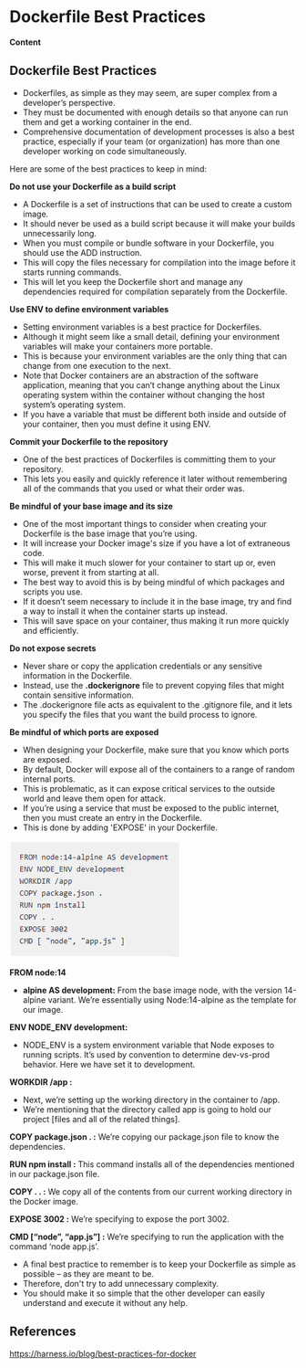 # Dockerfile Best Practices

**Content**

## Dockerfile Best Practices

-   Dockerfiles, as simple as they may seem, are super complex from a developer’s perspective.
-   They must be documented with enough details so that anyone can run them and get a working container in the end.
-   Comprehensive documentation of development processes is also a best practice, especially if your team (or organization) has more than one developer working on code simultaneously.

Here are some of the best practices to keep in mind:

‍**Do not use your Dockerfile as a build script**

-   A Dockerfile is a set of instructions that can be used to create a custom image.
-   It should never be used as a build script because it will make your builds unnecessarily long.
-   When you must compile or bundle software in your Dockerfile, you should use the ADD instruction.
-   This will copy the files necessary for compilation into the image before it starts running commands.
-   This will let you keep the Dockerfile short and manage any dependencies required for compilation separately from the Dockerfile.

‍**Use ENV to define environment variables**

-   Setting environment variables is a best practice for Dockerfiles.
-   Although it might seem like a small detail, defining your environment variables will make your containers more portable.
-   This is because your environment variables are the only thing that can change from one execution to the next.
-   Note that Docker containers are an abstraction of the software application, meaning that you can’t change anything about the Linux operating system within the container without changing the host system’s operating system.
-   If you have a variable that must be different both inside and outside of your container, then you must define it using ENV.

‍**Commit your Dockerfile to the repository**

-   One of the best practices of Dockerfiles is committing them to your repository.
-   This lets you easily and quickly reference it later without remembering all of the commands that you used or what their order was.

‍**Be mindful of your base image and its size**

-   One of the most important things to consider when creating your Dockerfile is the base image that you’re using.
-   It will increase your Docker image's size if you have a lot of extraneous code.
-   This will make it much slower for your container to start up or, even worse, prevent it from starting at all.
-   The best way to avoid this is by being mindful of which packages and scripts you use.
-   If it doesn’t seem necessary to include it in the base image, try and find a way to install it when the container starts up instead.
-   This will save space on your container, thus making it run more quickly and efficiently.

‍**Do not expose secrets**

-   Never share or copy the application credentials or any sensitive information in the Dockerfile.
-   Instead, use the **.dockerignore** file to prevent copying files that might contain sensitive information.
-   The .dockerignore file acts as equivalent to the .gitignore file, and it lets you specify the files that you want the build process to ignore.

‍**Be mindful of which ports are exposed**

-   When designing your Dockerfile, make sure that you know which ports are exposed.
-   By default, Docker will expose all of the containers to a range of random internal ports.
-   This is problematic, as it can expose critical services to the outside world and leave them open for attack.
-   If you’re using a service that must be exposed to the public internet, then you must create an entry in the Dockerfile.
-   This is done by adding 'EXPOSE' in your Dockerfile.

![](media/8c50de76da83407d84a4e5b72d0ee20f.png)

**FROM node:14**

-   **alpine AS development:** From the base image node, with the version 14-alpine variant. We’re essentially using Node:14-alpine as the template for our image.

**ENV NODE_ENV development:**

-   NODE_ENV is a system environment variable that Node exposes to running scripts. It’s used by convention to determine dev-vs-prod behavior. Here we have set it to development.

**WORKDIR /app :**

-   Next, we’re setting up the working directory in the container to /app.
-   We’re mentioning that the directory called app is going to hold our project [files and all of the related things].

**COPY package.json . :** We’re copying our package.json file to know the dependencies.

**RUN npm install :** This command installs all of the dependencies mentioned in our package.json file.

**COPY . . :** We copy all of the contents from our current working directory in the Docker image.

**EXPOSE 3002 :** We’re specifying to expose the port 3002.

**CMD [“node”, “app.js”] :** We’re specifying to run the application with the command ‘node app.js’.

-   A final best practice to remember is to keep your Dockerfile as simple as possible – as they are meant to be.
-   Therefore, don't try to add unnecessary complexity.
-   You should make it so simple that the other developer can easily understand and execute it without any help.

## References

https://harness.io/blog/best-practices-for-docker
